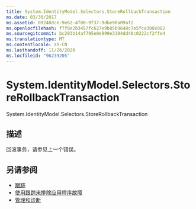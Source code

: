 ```yaml
---
title: System.IdentityModel.Selectors.StoreRollbackTransaction
ms.date: 03/30/2017
ms.assetid: 09240dce-9e62-4f00-9f37-9dbe90a09af2
ms.openlocfilehash: f7f8e2b3457fc627e9b85b9648c7e5fca308c082
ms.sourcegitcommit: bc293b14af795e0e999e3304dd40c0222cf2ffe4
ms.translationtype: MT
ms.contentlocale: zh-CN
ms.lasthandoff: 11/26/2020
ms.locfileid: "96239205"
---
```

# <a name="systemidentitymodelselectorsstorerollbacktransaction"></a>System.IdentityModel.Selectors.StoreRollbackTransaction

System.IdentityModel.Selectors.StoreRollbackTransaction  
  
## <a name="description"></a>描述  

 回滚事务，请参见上一个错误。  
  
## <a name="see-also"></a>另请参阅

- [跟踪](index.md)
- [使用跟踪来排除应用程序故障](using-tracing-to-troubleshoot-your-application.md)
- [管理和诊断](../index.md)
